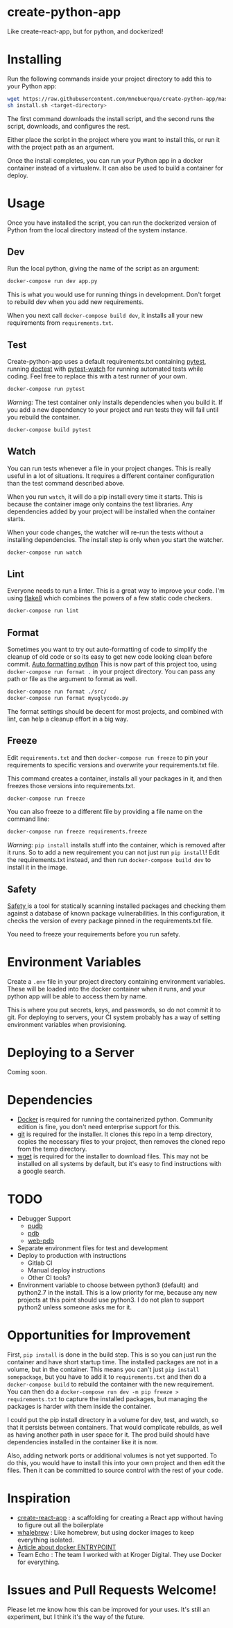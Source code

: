 # create-python-app

Like create-react-app, but for python, and dockerized!

# Installing

Run the following commands inside your project directory to add this to your
Python app:

```sh
wget https://raw.githubusercontent.com/mnebuerquo/create-python-app/master/install.sh
sh install.sh <target-directory>
```

The first command downloads the install script, and the second runs the
script, downloads, and configures the rest.

Either place the script in the project where you want to install this, or
run it with the project path as an argument.

Once the install completes, you can run your Python app in a docker
container instead of a virtualenv. It can also be used to build a container
for deploy.

# Usage

Once you have installed the script, you can run the dockerized version of
Python from the local directory instead of the system instance.

## Dev

Run the local python, giving the name of the script as an argument:

```sh
docker-compose run dev app.py
```

This is what you would use for running things in development. Don't forget
to rebuild dev when you add new requirements.

When you next call `docker-compose build dev`, it installs all your new
requirements from `requirements.txt`.

## Test

Create-python-app uses a default requirements.txt containing
[pytest](https://docs.pytest.org/en/latest/), running
[doctest](https://docs.python.org/3/library/doctest.html) with
[pytest-watch](https://github.com/joeyespo/pytest-watch) for
running automated tests while coding. Feel free to replace this with a test
runner of your own.

```sh
docker-compose run pytest
```

*Warning:* The test container only installs dependencies when you build it.
If you add a new dependency to your project and run tests they will fail
until you rebuild the container.

```sh
docker-compose build pytest
```

## Watch

You can run tests whenever a file in your project changes. This is really
useful in a lot of situations. It requires a different container
configuration than the test command described above.

When you run `watch`, it will do a pip install every time it starts. This is
because the container image only contains the test libraries. Any
dependencies added by your project will be installed when the container
starts.

When your code changes, the watcher will re-run the tests without a
installing dependencies. The install step is only when you start the
watcher.

```sh
docker-compose run watch
```

## Lint

Everyone needs to run a linter. This is a great way to improve your code.
I'm using [flake8](http://flake8.pycqa.org/en/latest/index.html) which
combines the powers of a few static code checkers.

```sh
docker-compose run lint
```

## Format

Sometimes you want to try out auto-formatting of code to simplify the cleanup
of old code or so its easy to get new code looking clean before commit.
[Auto formatting python](https://pypi.python.org/pypi/autopep8/1.1.1)
This is now part of this project too, using `docker-compose run format .` in
your project directory. You can pass any path or file as the argument to
format as well.

```sh
docker-compose run format ./src/
docker-compose run format myuglycode.py
```

The format settings should be decent for most projects, and combined with
lint, can help a cleanup effort in a big way.

## Freeze

Edit `requirements.txt` and then `docker-compose run freeze` to pin your
requirements to specific versions and overwrite your requirements.txt file.

This command creates a container, installs all your packages in it, and then
freezes those versions into requirements.txt.

```sh
docker-compose run freeze
```

You can also freeze to a different file by providing a file name on the
command line:

```sh
docker-compose run freeze requirements.freeze
```

*Warning:* `pip install` installs stuff into the container, which is removed
after it runs. So to add a new requirement you can not just run `pip install`!
Edit the requirements.txt instead, and then run `docker-compose build dev`
to install it in the image.

## Safety

[Safety ](https://github.com/pyupio/safety) is a tool for statically
scanning installed packages and checking them against a database of known
package vulnerabilities. In this configuration, it checks the version of every
package pinned in the requirements.txt file.

You need to freeze your requirements before you run safety.

# Environment Variables

Create a `.env` file in your project directory containing environment variables.
These will be loaded into the docker container when it runs, and your python app
will be able to access them by name.

This is where you put secrets, keys, and passwords, so
do not commit it to git. For deploying to servers, your CI system probably
has a way of setting environment variables when provisioning.

# Deploying to a Server

Coming soon.

# Dependencies

* [Docker](https://www.docker.com/community-edition) is required for running the
  containerized python. Community edition is fine, you don't need enterprise
  support for this.
* [git](https://git-scm.com/book/en/v2/Getting-Started-Installing-Git) is
  required for the installer. It clones this repo in a temp directory,
  copies the necessary files to your project, then removes the cloned repo
  from the temp directory.
* [wget](https://stackoverflow.com/a/9491666/5114) is required for the installer
  to download files. This may not be installed on all systems by default,
  but it's easy to find instructions with a google search.

# TODO

* Debugger Support
    - [pudb](https://pypi.python.org/pypi/pudb)
    - [pdb](https://docs.python.org/3.6/library/pdb.html)
    - [web-pdb](https://pypi.python.org/pypi/web-pdb)
* Separate environment files for test and development
* Deploy to production with instructions
	- Gitlab CI
	- Manual deploy instructions
	- Other CI tools?
* Environment variable to choose between python3 (default) and python2.7 in
  the install. This is a low priority for me, because any new projects at
  this point should use python3. I do not plan to support python2 unless
  someone asks me for it.

# Opportunities for Improvement

First, `pip install` is done in the build step. This is so you can just run
the container and have short startup time. The installed packages are not
in a volume, but in the container. This means you can't just `pip install
somepackage`, but you have to add it to `requirements.txt` and then do a
`docker-compose build` to rebuild the container with the new requirement. You
can then do a `docker-compose run dev -m pip freeze > requirements.txt` to
capture the installed packages, but managing the packages is harder with them
inside the container.

I could put the pip install directory in a volume for dev, test, and watch, so
that it persists between containers. That would complicate rebuilds, as well
as having another path in user space for it. The prod build should have
dependencies installed in the container like it is now.

Also, adding network ports or additional volumes is not yet supported. To do
this, you would have to install this into your own project and then edit the
files. Then it can be committed to source control with the rest of your
code.

# Inspiration

* [create-react-app](https://github.com/facebookincubator/create-react-app)
    : a scaffolding for creating a React app without having to figure out
    all the boilerplate
* [whalebrew](https://github.com/bfirsh/whalebrew)
    : Like homebrew, but using docker images to keep everything isolated.
* [Article about docker ENTRYPOINT](http://goinbigdata.com/docker-run-vs-cmd-vs-entrypoint/)
* Team Echo
    : The team I worked with at Kroger Digital. They use Docker for everything.

# Issues and Pull Requests Welcome!

Please let me know how this can be improved for your uses. It's still an
experiment, but I think it's the way of the future.
